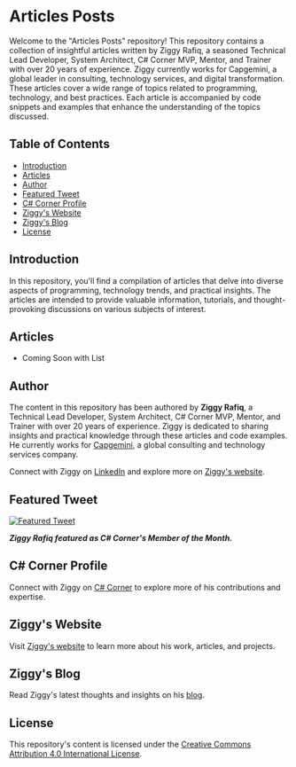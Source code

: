 # Articles Posts

Welcome to the "Articles Posts" repository! This repository contains a collection of insightful articles written by Ziggy Rafiq, a seasoned Technical Lead Developer, System Architect, C# Corner MVP, Mentor, and Trainer with over 20 years of experience. Ziggy currently works for Capgemini, a global leader in consulting, technology services, and digital transformation. These articles cover a wide range of topics related to programming, technology, and best practices. Each article is accompanied by code snippets and examples that enhance the understanding of the topics discussed.

## Table of Contents

- [Introduction](#introduction)
- [Articles](#articles)
- [Author](#author)
- [Featured Tweet](#featured-tweet)
- [C# Corner Profile](#c-corner-profile)
- [Ziggy's Website](#ziggys-website)
- [Ziggy's Blog](#ziggys-blog)
- [License](#license)

## Introduction

In this repository, you'll find a compilation of articles that delve into diverse aspects of programming, technology trends, and practical insights. The articles are intended to provide valuable information, tutorials, and thought-provoking discussions on various subjects of interest.

## Articles

* Coming Soon with List

## Author

The content in this repository has been authored by **Ziggy Rafiq**, a Technical Lead Developer, System Architect, C# Corner MVP, Mentor, and Trainer with over 20 years of experience. Ziggy is dedicated to sharing insights and practical knowledge through these articles and code examples. He currently works for [Capgemini](https://www.capgemini.com/), a global consulting and technology services company.

Connect with Ziggy on [LinkedIn](https://www.linkedin.com/in/ziggyrafiq) and explore more on [Ziggy's website](https://ziggyrafiq.com).

## Featured Tweet
[![Featured Tweet](https://pbs.twimg.com/media/F3K8qefWwAA0dPU?format=jpg&name=small)](https://twitter.com/CsharpCorner/status/1689620746396409856?s=20)

<b>*Ziggy Rafiq featured as C# Corner's Member of the Month.*</b>


## C# Corner Profile

Connect with Ziggy on [C# Corner](https://www.c-sharpcorner.com/members/ziggy-rafiq) to explore more of his contributions and expertise.

## Ziggy's Website

Visit [Ziggy's website](https://ziggyrafiq.com) to learn more about his work, articles, and projects.

## Ziggy's Blog

Read Ziggy's latest thoughts and insights on his [blog](https://blog.ziggyrafiq.com/).

## License

This repository's content is licensed under the [Creative Commons Attribution 4.0 International License](LICENSE).
